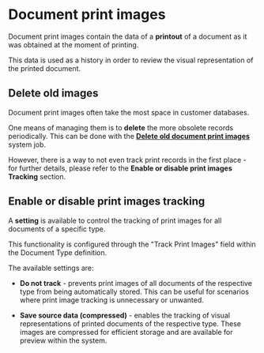 # Document print images 

Document print images contain the data of a **printout** of a document as it was obtained at the moment of printing. 

This data is used as a history in order to review the visual representation of the printed document.

## Delete old images

Document print images often take the most space in customer databases. 

One means of managing them is to **delete** the more obsolete records periodically. This can be done with the **[Deletе old document print images](https://docs.erp.net/tech/advanced/jobs/J30903.html?q=J30903%20Delet%D0%B5%20old%20document%20print%20images)** system job. 

However, there is a way to not even track print records in the first place - for further details, please refer to the **Enable or disable print images Tracking** section.

## Enable or disable print images tracking

A **setting** is available to control the tracking of print images for all documents of a specific type.

This functionality is configured through the "Track Print Images" field within the Document Type definition.

The available settings are:

   * **Do not track** - prevents print images of all documents of the respective type from being automatically stored. This can be useful for scenarios where print image tracking is unnecessary or unwanted.
     
   * **Save source data (compressed)** - enables the tracking of visual representations of printed documents of the respective type. These images are compressed for efficient storage and are available for preview within the system.
   
